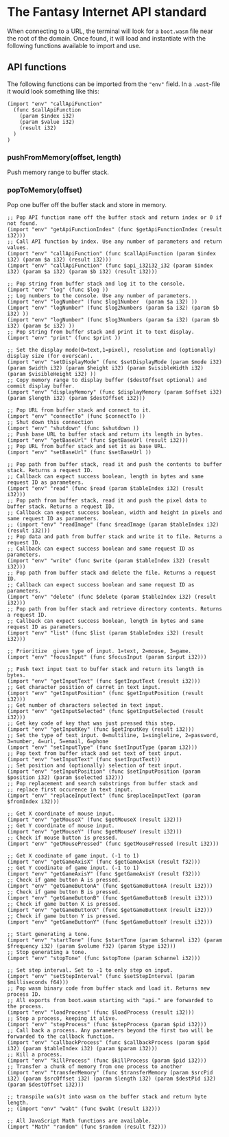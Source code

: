 The Fantasy Internet API standard
=================================
When connecting to a URL, the terminal will look for a `boot.wasm` file near the root of the domain. Once found, it will load and instantiate with the following functions available to import and use.

API functions
-------------
The following functions can be imported from the `"env"` field. In a `.wast`-file it would look something like this:

    (import "env" "callApiFunction"
      (func $callApiFunction
        (param $index i32)
        (param $value i32)
        (result i32)
      )
    )

### pushFromMemory(offset, length)
Push memory range to buffer stack.

### popToMemory(offset)
Pop one buffer off the buffer stack and store in memory.

    ;; Pop API function name off the buffer stack and return index or 0 if not found.
    (import "env" "getApiFunctionIndex" (func $getApiFunctionIndex (result i32)))
    ;; Call API function by index. Use any number of parameters and return values.
    (import "env" "callApiFunction" (func $callApiFunction (param $index i32) (param $a i32) (result i32)))
    (import "env" "callApiFunction" (func $api_i32i32_i32 (param $index i32) (param $a i32) (param $b i32) (result i32)))

    ;; Pop string from buffer stack and log it to the console.
    (import "env" "log" (func $log ))
    ;; Log numbers to the console. Use any number of parameters.
    (import "env" "logNumber" (func $log1Number  (param $a i32) ))
    (import "env" "logNumber" (func $log2Numbers (param $a i32) (param $b i32) ))
    (import "env" "logNumber" (func $log3Numbers (param $a i32) (param $b i32) (param $c i32) ))
    ;; Pop string from buffer stack and print it to text display.
    (import "env" "print" (func $print ))

    ;; Set the display mode(0=text,1=pixel), resolution and (optionally) display size (for overscan).
    (import "env" "setDisplayMode" (func $setDisplayMode (param $mode i32) (param $width i32) (param $height i32) (param $visibleWidth i32) (param $visibleHeight i32) ))
    ;; Copy memory range to display buffer ($destOffset optional) and commit display buffer.
    (import "env" "displayMemory" (func $displayMemory (param $offset i32) (param $length i32) (param $destOffset i32)))

    ;; Pop URL from buffer stack and connect to it.
    (import "env" "connectTo" (func $connectTo ))
    ;; Shut down this connection
    (import "env" "shutdown" (func $shutdown ))
    ;; Push base URL to buffer stack and return its length in bytes.  
    (import "env" "getBaseUrl" (func $getBaseUrl (result i32)))
    ;; Pop URL from buffer stack and set it as base URL.
    (import "env" "setBaseUrl" (func $setBaseUrl ))

    ;; Pop path from buffer stack, read it and push the contents to buffer stack. Returns a request ID.
    ;; Callback can expect success boolean, length in bytes and same request ID as parameters.
    (import "env" "read" (func $read (param $tableIndex i32) (result i32)))
    ;; Pop path from buffer stack, read it and push the pixel data to buffer stack. Returns a request ID.
    ;; Callback can expect success boolean, width and height in pixels and same request ID as parameters.
    ;; (import "env" "readImage" (func $readImage (param $tableIndex i32) (result i32)))
    ;; Pop data and path from buffer stack and write it to file. Returns a request ID.
    ;; Callback can expect success boolean and same request ID as parameters.
    (import "env" "write" (func $write (param $tableIndex i32) (result i32)))
    ;; Pop path from buffer stack and delete the file. Returns a request ID.
    ;; Callback can expect success boolean and same request ID as parameters.
    (import "env" "delete" (func $delete (param $tableIndex i32) (result i32)))
    ;; Pop path from buffer stack and retrieve directory contents. Returns a request ID.
    ;; Callback can expect success boolean, length in bytes and same request ID as parameters.
    (import "env" "list" (func $list (param $tableIndex i32) (result i32)))

    ;; Prioritize  given type of input. 1=text, 2=mouse, 3=game.
    (import "env" "focusInput" (func $focusInput (param $input i32)))

    ;; Push text input text to buffer stack and return its length in bytes.
    (import "env" "getInputText" (func $getInputText (result i32)))
    ;; Get character position of carret in text input.
    (import "env" "getInputPosition" (func $getInputPosition (result i32)))
    ;; Get number of characters selected in text input.
    (import "env" "getInputSelected" (func $getInputSelected (result i32)))
    ;; Get key code of key that was just pressed this step.
    (import "env" "getInputKey" (func $getInputKey (result i32)))
    ;; Set the type of text input. 0=multiline, 1=singleline, 2=password, 3=number, 4=url, 5=email, 6=phone
    (import "env" "setInputType" (func $setInputType (param i32)))
    ;; Pop text from buffer stack and set text of text input.
    (import "env" "setInputText" (func $setInputText))
    ;; Set position and (optionally) selection of text input.
    (import "env" "setInputPosition" (func $setInputPosition (param $position i32) (param $selected i32)))
    ;; Pop replacement and search substrings from buffer stack and
    ;; replace first occurence in text input.
    (import "env" "replaceInputText" (func $replaceInputText (param $fromIndex i32)))

    ;; Get X coordinate of mouse input.
    (import "env" "getMouseX" (func $getMouseX (result i32)))
    ;; Get Y coordinate of mouse input.
    (import "env" "getMouseY" (func $getMouseY (result i32)))
    ;; Check if mouse button is pressed.
    (import "env" "getMousePressed" (func $getMousePressed (result i32)))

    ;; Get X coodinate of game input. (-1 to 1)
    (import "env" "getGameAxisX" (func $getGameAxisX (result f32)))
    ;; Get Y coodinate of game input. (-1 to 1)
    (import "env" "getGameAxisY" (func $getGameAxisY (result f32)))
    ;; Check if game button A is pressed.
    (import "env" "getGameButtonA" (func $getGameButtonA (result i32)))
    ;; Check if game button B is pressed.
    (import "env" "getGameButtonB" (func $getGameButtonB (result i32)))
    ;; Check if game button X is pressed.
    (import "env" "getGameButtonX" (func $getGameButtonX (result i32)))
    ;; Check if game button Y is pressed.
    (import "env" "getGameButtonY" (func $getGameButtonY (result i32)))

    ;; Start generating a tone.
    (import "env" "startTone" (func $startTone (param $channel i32) (param $frequency i32) (param $volume f32) (param $type i32)))
    ;; Stop generating a tone.
    (import "env" "stopTone" (func $stopTone (param $channel i32)))

    ;; Set step interval. Set to -1 to only step on input.
    (import "env" "setStepInterval" (func $setStepInterval (param $milliseconds f64)))
    ;; Pop wasm binary code from buffer stack and load it. Returns new process ID.
    ;; All exports from boot.wasm starting with "api." are forwarded to the process.
    (import "env" "loadProcess" (func $loadProcess (result i32)))
    ;; Step a process, keeping it alive.
    (import "env" "stepProcess" (func $stepProcess (param $pid i32)))
    ;; Call back a process. Any parameters beyond the first two will be forwarded to the callback function.
    (import "env" "callbackProcess" (func $callbackProcess (param $pid i32) (param $tableIndex i32) (param $param i32)))
    ;; Kill a process.
    (import "env" "killProcess" (func $killProcess (param $pid i32)))
    ;; Transfer a chunk of memory from one process to another
    (import "env" "transferMemory" (func $transferMemory (param $srcPid i32) (param $srcOffset i32) (param $length i32) (param $destPid i32) (param $destOffset i32)))

    ;; transpile wa(s)t into wasm on the buffer stack and return byte length.
    ;; (import "env" "wabt" (func $wabt (result i32)))

    ;; All JavaScript Math functions are available.
    (import "Math" "random" (func $random (result f32)))
